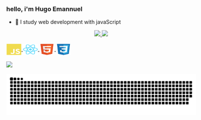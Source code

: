 ### hello, i'm Hugo Emannuel

- 📕 I study web development with javaScript

<div align="center">
  <a href="https://github.com/Hugoe-Emannuel">
  <img height="180em" src="https://github-readme-stats.vercel.app/api?username=Hugoe-Emannuel&show_icons=true&theme=radical&include_all_commits=true&count_private=true"/>
  <img height="180em" src="https://github-readme-stats.vercel.app/api/top-langs/?username=Hugoe-Emannuel&layout=compact&langs_count=7&theme=radical"/>
</div>
  <div style="display: inline_block"><br>
  <img align="center" alt="Hugo-Js" height="30" width="40" src="https://raw.githubusercontent.com/devicons/devicon/master/icons/javascript/javascript-plain.svg">
  <img align="center" alt="Hugo-React" height="30" width="40" src="https://raw.githubusercontent.com/devicons/devicon/master/icons/react/react-original.svg">
  <img align="center" alt="Hugo-HTML" height="30" width="40" src="https://raw.githubusercontent.com/devicons/devicon/master/icons/html5/html5-original.svg">
  <img align="center" alt="Hugo-CSS" height="30" width="40" src="https://raw.githubusercontent.com/devicons/devicon/master/icons/css3/css3-original.svg">
</div>
  <div> 
    <br>
  <a href="https://www.linkedin.com/in/hugo-emannuel-5ab054214/" target="_blank"><img src="https://img.shields.io/badge/-LinkedIn-%230077B5?style=for-the-badge&logo=linkedin&logoColor=white" target="_blank"></a>
</div>

  ![Snake animation](https://github.com/Hugoe-Emannuel/Hugoe-Emannuel/blob/output/github-contribution-grid-snake.svg)
